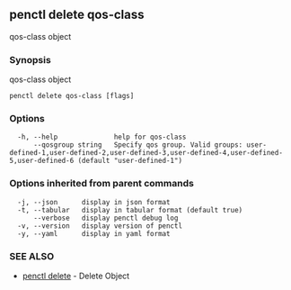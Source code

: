 ## penctl delete qos-class

qos-class object

### Synopsis


qos-class object

```
penctl delete qos-class [flags]
```

### Options

```
  -h, --help              help for qos-class
      --qosgroup string   Specify qos group. Valid groups: user-defined-1,user-defined-2,user-defined-3,user-defined-4,user-defined-5,user-defined-6 (default "user-defined-1")
```

### Options inherited from parent commands

```
  -j, --json      display in json format
  -t, --tabular   display in tabular format (default true)
      --verbose   display penctl debug log
  -v, --version   display version of penctl
  -y, --yaml      display in yaml format
```

### SEE ALSO
* [penctl delete](penctl_delete.md)	 - Delete Object

